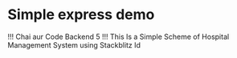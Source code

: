 # Simple express demo
!!! Chai aur Code Backend 5 !!!
This Is a Simple Scheme of Hospital Management System 
using Stackblitz Id 
